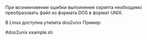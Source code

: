 При возникновении ошибки выполнения скрипта необходимо
преобразовать файл из формата DOS в формат UNIX.

В Linux доступна утилита dos2unix
Пример:

#dos2unix example.sh
